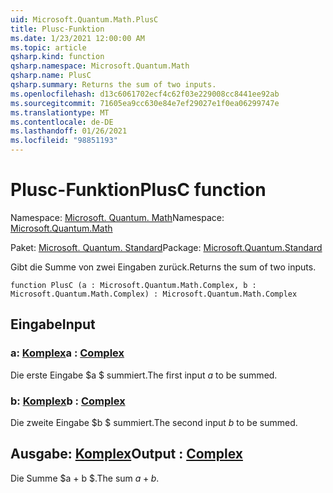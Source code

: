 ```yaml
---
uid: Microsoft.Quantum.Math.PlusC
title: Plusc-Funktion
ms.date: 1/23/2021 12:00:00 AM
ms.topic: article
qsharp.kind: function
qsharp.namespace: Microsoft.Quantum.Math
qsharp.name: PlusC
qsharp.summary: Returns the sum of two inputs.
ms.openlocfilehash: d13c6061702ecf4c62f03e229008cc8441ee92ab
ms.sourcegitcommit: 71605ea9cc630e84e7ef29027e1f0ea06299747e
ms.translationtype: MT
ms.contentlocale: de-DE
ms.lasthandoff: 01/26/2021
ms.locfileid: "98851193"
---
```

# <a name="plusc-function"></a><span data-ttu-id="c9860-102">Plusc-Funktion</span><span class="sxs-lookup"><span data-stu-id="c9860-102">PlusC function</span></span>

<span data-ttu-id="c9860-103">Namespace: [Microsoft. Quantum. Math](xref:Microsoft.Quantum.Math)</span><span class="sxs-lookup"><span data-stu-id="c9860-103">Namespace: [Microsoft.Quantum.Math](xref:Microsoft.Quantum.Math)</span></span>

<span data-ttu-id="c9860-104">Paket: [Microsoft. Quantum. Standard](https://nuget.org/packages/Microsoft.Quantum.Standard)</span><span class="sxs-lookup"><span data-stu-id="c9860-104">Package: [Microsoft.Quantum.Standard](https://nuget.org/packages/Microsoft.Quantum.Standard)</span></span>


<span data-ttu-id="c9860-105">Gibt die Summe von zwei Eingaben zurück.</span><span class="sxs-lookup"><span data-stu-id="c9860-105">Returns the sum of two inputs.</span></span>

```qsharp
function PlusC (a : Microsoft.Quantum.Math.Complex, b : Microsoft.Quantum.Math.Complex) : Microsoft.Quantum.Math.Complex
```


## <a name="input"></a><span data-ttu-id="c9860-106">Eingabe</span><span class="sxs-lookup"><span data-stu-id="c9860-106">Input</span></span>

### <a name="a--complex"></a><span data-ttu-id="c9860-107">a: [Komplex](xref:Microsoft.Quantum.Math.Complex)</span><span class="sxs-lookup"><span data-stu-id="c9860-107">a : [Complex](xref:Microsoft.Quantum.Math.Complex)</span></span>

<span data-ttu-id="c9860-108">Die erste Eingabe $a $ summiert.</span><span class="sxs-lookup"><span data-stu-id="c9860-108">The first input $a$ to be summed.</span></span>


### <a name="b--complex"></a><span data-ttu-id="c9860-109">b: [Komplex](xref:Microsoft.Quantum.Math.Complex)</span><span class="sxs-lookup"><span data-stu-id="c9860-109">b : [Complex](xref:Microsoft.Quantum.Math.Complex)</span></span>

<span data-ttu-id="c9860-110">Die zweite Eingabe $b $ summiert.</span><span class="sxs-lookup"><span data-stu-id="c9860-110">The second input $b$ to be summed.</span></span>



## <a name="output--complex"></a><span data-ttu-id="c9860-111">Ausgabe: [Komplex](xref:Microsoft.Quantum.Math.Complex)</span><span class="sxs-lookup"><span data-stu-id="c9860-111">Output : [Complex](xref:Microsoft.Quantum.Math.Complex)</span></span>

<span data-ttu-id="c9860-112">Die Summe $a + b $.</span><span class="sxs-lookup"><span data-stu-id="c9860-112">The sum $a + b$.</span></span>